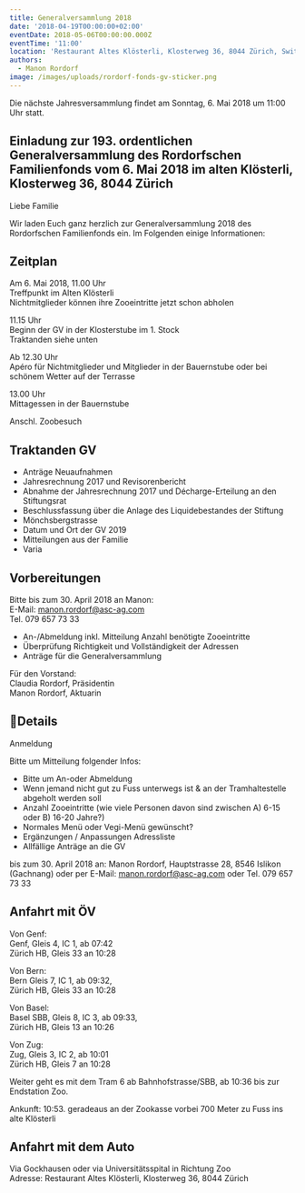 ```yaml
---
title: Generalversammlung 2018
date: '2018-04-19T00:00:00+02:00'
eventDate: 2018-05-06T00:00:00.000Z
eventTime: '11:00'
location: 'Restaurant Altes Klösterli, Klosterweg 36, 8044 Zürich, Switzerland'
authors:
  - Manon Rordorf
image: /images/uploads/rordorf-fonds-gv-sticker.png
---
```

Die nächste Jahresversammlung findet am Sonntag, 6. Mai 2018 um 11:00 Uhr statt.

## Einladung zur 193. ordentlichen Generalversammlung des Rordorfschen Familienfonds vom 6. Mai 2018 im alten Klösterli, Klosterweg 36, 8044 Zürich

Liebe Familie

Wir laden Euch ganz herzlich zur Generalversammlung 2018 des Rordorfschen Familienfonds ein. Im Folgenden einige Informationen:

## Zeitplan

Am 6. Mai 2018, 11.00 Uhr<br>
Treffpunkt im Alten Klösterli<br>
Nichtmitglieder können ihre Zooeintritte jetzt schon abholen

11.15 Uhr<br>
Beginn der GV in der Klosterstube im 1. Stock<br>
Traktanden siehe unten

Ab 12.30 Uhr<br>
Apéro für Nichtmitglieder und Mitglieder in der Bauernstube oder bei schönem Wetter auf der Terrasse

13.00 Uhr<br>
Mittagessen in der Bauernstube

Anschl. Zoobesuch

## Traktanden GV

* Anträge Neuaufnahmen
* Jahresrechnung 2017 und Revisorenbericht
* Abnahme der Jahresrechnung 2017 und Décharge-Erteilung an den Stiftungsrat
* Beschlussfassung über die Anlage des Liquidebestandes der Stiftung
* Mönchsbergstrasse
* Datum und Ort der GV 2019
* Mitteilungen aus der Familie
* Varia

## Vorbereitungen

Bitte bis zum 30. April 2018 an Manon:<br>
E-Mail: manon.rordorf@asc-ag.com<br>
Tel. 079 657 73 33

* An-/Abmeldung inkl. Mitteilung Anzahl benötigte Zooeintritte 
* Überprüfung Richtigkeit und Vollständigkeit der Adressen 
* Anträge für die Generalversammlung

Für den Vorstand:<br>
Claudia Rordorf, Präsidentin<br>
Manon Rordorf, Aktuarin

## Details

Anmeldung

Bitte um Mitteilung folgender Infos:
* Bitte um An-oder Abmeldung
* Wenn jemand nicht gut zu Fuss unterwegs ist & an der Tramhaltestelle abgeholt werden soll 
* Anzahl Zooeintritte (wie viele Personen davon sind zwischen A) 6-15 oder B) 16-20 Jahre?) 
* Normales Menü oder Vegi-Menü gewünscht?
* Ergänzungen / Anpassungen Adressliste 
* Allfällige Anträge an die GV 

bis zum 30. April 2018 an: Manon Rordorf, Hauptstrasse 28, 8546 Islikon (Gachnang) oder per E-Mail: manon.rordorf@asc-ag.com oder Tel. 079 657 73 33

## Anfahrt mit ÖV

Von Genf:<br>
Genf, Gleis 4, IC 1, ab 07:42<br>
Zürich HB, Gleis 33 an 10:28

Von Bern:<br>
Bern Gleis 7, IC 1, ab 09:32,<br>
Zürich HB, Gleis 33 an 10:28

Von Basel:<br>
Basel SBB, Gleis 8, IC 3, ab 09:33,<br>
Zürich HB, Gleis 13 an 10:26

Von Zug:<br>
Zug, Gleis 3, IC 2, ab 10:01<br>
Zürich HB, Gleis 7 an 10:28

Weiter geht es mit dem Tram 6 ab Bahnhofstrasse/SBB, ab 10:36 bis zur Endstation Zoo.

Ankunft: 10:53. geradeaus an der Zookasse vorbei 700 Meter zu Fuss ins alte Klösterli

## Anfahrt mit dem Auto

Via Gockhausen oder via Universitätsspital in Richtung Zoo<br>
Adresse: Restaurant Altes Klösterli, Klosterweg 36, 8044 Zürich

